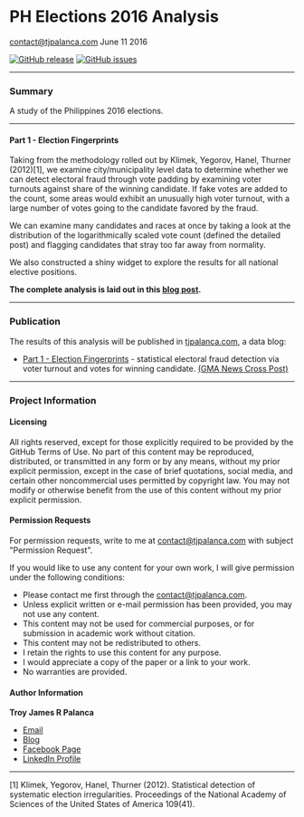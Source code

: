 PH Elections 2016 Analysis
================
<contact@tjpalanca.com>
June 11 2016

[![GitHub release](https://img.shields.io/github/release/tjpalanca/ph-elections-2016-analysis.svg?maxAge=2592000)](https://github.com/tjpalanca/fast-food-wars/) [![GitHub issues](https://img.shields.io/github/issues/tjpalanca/ph-elections-2016-analysis.svg?maxAge=2592000)](https://github.com/tjpalanca/fast-food-wars/issues)

------------------------------------------------------------------------

### Summary

A study of the Philippines 2016 elections.

------------------------------------------------------------------------

#### Part 1 - Election Fingerprints

Taking from the methodology rolled out by Klimek, Yegorov, Hanel, Thurner (2012)[1], we examine city/municipality level data to determine whether we can detect electoral fraud through vote padding by examining voter turnouts against share of the winning candidate. If fake votes are added to the count, some areas would exhibit an unusually high voter turnout, with a large number of votes going to the candidate favored by the fraud.

We can examine many candidates and races at once by taking a look at the distribution of the logarithmically scaled vote count (defined the detailed post) and flagging candidates that stray too far away from normality.

We also constructed a shiny widget to explore the results for all national elective positions.

**The complete analysis is laid out in this [blog post](http://tjpalanca.com/2016/05/on-elections-part-1.html).**

------------------------------------------------------------------------

### Publication

The results of this analysis will be published in [tjpalanca.com](http://www.tjpalanca.com), a data blog:

-   [Part 1 - Election Fingerprints](http://tjpalanca.com/2016/05/on-elections-part-1.html) - statistical electoral fraud detection via voter turnout and votes for winning candidate. [(GMA News Cross Post)](http://www.gmanetwork.com/news/story/568132/scitech/science/on-the-elections-part-1-election-fingerprints?utm_source=GMANews&utm_medium=Facebook&utm_campaign=GMANewsFacebook)

------------------------------------------------------------------------

### Project Information

#### Licensing

All rights reserved, except for those explicitly required to be provided by the GitHub Terms of Use. No part of this content may be reproduced, distributed, or transmitted in any form or by any means, without my prior explicit permission, except in the case of brief quotations, social media, and certain other noncommercial uses permitted by copyright law. You may not modify or otherwise benefit from the use of this content without my prior explicit permission.

#### Permission Requests

For permission requests, write to me at <contact@tjpalanca.com> with subject "Permission Request".

If you would like to use any content for your own work, I will give permission under the following conditions:

-   Please contact me first through the <contact@tjpalanca.com>.
-   Unless explicit written or e-mail permission has been provided, you may not use any content.
-   This content may not be used for commercial purposes, or for submission in academic work without citation.
-   This content may not be redistributed to others.
-   I retain the rights to use this content for any purpose.
-   I would appreciate a copy of the paper or a link to your work.
-   No warranties are provided.

#### Author Information

**Troy James R Palanca**

-   [Email](contact@tjpalanca.com)
-   [Blog](http://www.tjpalanca.com)
-   [Facebook Page](http://www.facebook.com/tjpalanca.blog)
-   [LinkedIn Profile](http://ph.linkedin.com/in/tjpalanca)

------------------------------------------------------------------------

[1] Klimek, Yegorov, Hanel, Thurner (2012). Statistical detection of systematic election irregularities. Proceedings of the National Academy of Sciences of the United States of America 109(41).
